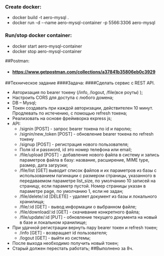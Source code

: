 ### Create docker:
* docker build -t aero-mysql .
* docker run -d --name aero-mysql-container -p 5566:3306 aero-mysql

### Run/stop docker container:
* docker start aero-mysql-container
* docker stop aero-mysql-container

##Postman:
  * #### https://www.getpostman.com/collections/a37841b35806eb0c3929

##Техническое задание 
####Задача:
####Сделать сервис с REST API.
* Авторизация по bearer токену (/info, /logout, /file(все роуты) );
* Настроить CORS для доступа с любого домена;
* DB – Mysql;
* Токен создавать при каждой авторизации, действителен 10 минут. Продлевать по истечению, с помощью refresh токена;
* Реализовать на основе фреймворка express js;
* API:
    * /signin [POST] - запрос bearer токена по id и паролю;
    * /signin/new_token [POST] - обновление bearer токена по refresh токену
    * /signup [POST] - регистрация нового пользователя;
    * Поля id и password, id это номер телефона или email;
    * /file/upload [POST] - добавление нового файла в систему и запись параметров файла в базу: название, расширение, MIME type, размер, дата загрузки;
    * /file/list [GET]  выводит список файлов и их параметров из базы с использованием пагинации с размером страницы, указанного в передаваемом параметре list_size, по умолчанию 10 записей на страницу, если параметр пустой. Номер страницы указан в параметре page, по умолчанию 1, если не задан;
    * /file/delete/:id [DELETE] - удаляет документ из базы и локального хранилища;
    * /file/:id [GET] - вывод информации о выбранном файле;
    * /file/download/:id [GET] - скачивание конкретного файла;
    * /file/update/:id [PUT] - обновление текущего документа на новый в базе и локальном хранилище;
* При удачной регистрации вернуть пару bearer токен и refresh токен;
    * /info [GET] - возвращает id пользователя;
    * /logout [GET] - выйти из системы;
* После выхода необходимо получить новый токен;
* Старый должен перестать работать;
##Выполнено за 8ч.